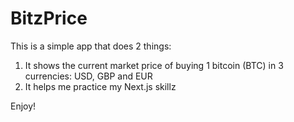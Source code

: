 # BitzPrice

This is a simple app that does 2 things:

1. It shows the current market price of buying 1 bitcoin (BTC) in 3 currencies: USD, GBP and EUR
2. It helps me practice my Next.js skillz

Enjoy!